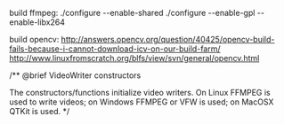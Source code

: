 build ffmpeg:
./configure --enable-shared
./configure --enable-gpl --enable-libx264

build opencv:
http://answers.opencv.org/question/40425/opencv-build-fails-because-i-cannot-download-icv-on-our-build-farm/
http://www.linuxfromscratch.org/blfs/view/svn/general/opencv.html

/** @brief VideoWriter constructors

The constructors/functions initialize video writers. On Linux FFMPEG is used to write videos; on
Windows FFMPEG or VFW is used; on MacOSX QTKit is used.
 */
